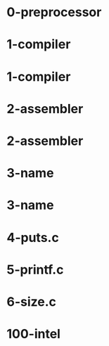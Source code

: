 # 0-preprocessor
# 1-compiler
# 1-compiler
# 2-assembler
# 2-assembler
# 3-name
# 3-name
# 4-puts.c
# 5-printf.c
# 6-size.c
# 100-intel
